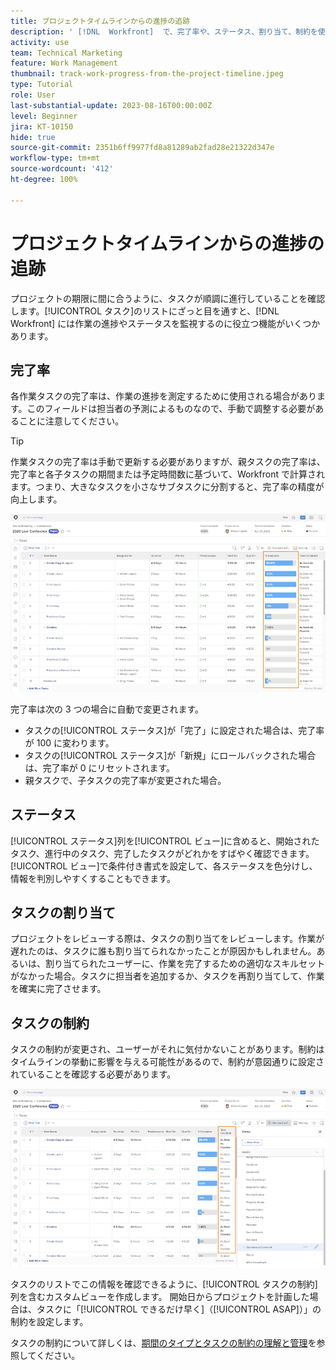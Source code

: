```yaml
---
title: プロジェクトタイムラインからの進捗の追跡
description: ' [!DNL  Workfront]  で、完了率や、ステータス、割り当て、制約を使用して、プロジェクトタイムラインから進捗を追跡する方法を説明します。'
activity: use
team: Technical Marketing
feature: Work Management
thumbnail: track-work-progress-from-the-project-timeline.jpeg
type: Tutorial
role: User
last-substantial-update: 2023-08-16T00:00:00Z
level: Beginner
jira: KT-10150
hide: true
source-git-commit: 2351b6ff9977fd8a81289ab2fad28e21322d347e
workflow-type: tm+mt
source-wordcount: '412'
ht-degree: 100%

---
```


# プロジェクトタイムラインからの進捗の追跡

プロジェクトの期限に間に合うように、タスクが順調に進行していることを確認します。[!UICONTROL タスク]のリストにざっと目を通すと、[!DNL  Workfront] には作業の進捗やステータスを監視するのに役立つ機能がいくつかあります。

## 完了率

各作業タスクの完了率は、作業の進捗を測定するために使用される場合があります。このフィールドは担当者の予測によるものなので、手動で調整する必要があることに注意してください。

>[!TIP]
>
>作業タスクの完了率は手動で更新する必要がありますが、親タスクの完了率は、完了率と各子タスクの期間または予定時間数に基づいて、Workfront で計算されます。つまり、大きなタスクを小さなサブタスクに分割すると、完了率の精度が向上します。


![[!UICONTROL 完了率]の列が表示されているプロジェクトタスクリスト](assets/planner-fund-task-percent-complete.png)

完了率は次の 3 つの場合に自動で変更されます。

* タスクの[!UICONTROL ステータス]が「完了」に設定された場合は、完了率が 100 に変わります。
* タスクの[!UICONTROL ステータス]が「新規」にロールバックされた場合は、完了率が 0 にリセットされます。
* 親タスクで、子タスクの完了率が変更された場合。

## ステータス

[!UICONTROL ステータス]列を[!UICONTROL ビュー]に含めると、開始されたタスク、進行中のタスク、完了したタスクがどれかをすばやく確認できます。[!UICONTROL ビュー]で条件付き書式を設定して、各ステータスを色分けし、情報を判別しやすくすることもできます。

## タスクの割り当て

プロジェクトをレビューする際は、タスクの割り当てをレビューします。作業が遅れたのは、タスクに誰も割り当てられなかったことが原因かもしれません。あるいは、割り当てられたユーザーに、作業を完了するための適切なスキルセットがなかった場合。タスクに担当者を追加するか、タスクを再割り当てして、作業を確実に完了させます。

## タスクの制約

タスクの制約が変更され、ユーザーがそれに気付かないことがあります。制約はタイムラインの挙動に影響を与える可能性があるので、制約が意図通りに設定されていることを確認する必要があります。

![タスクの制約の列が表示されているプロジェクトのタスクのリスト](assets/planner-fund-task-constraint.png)

タスクのリストでこの情報を確認できるように、[!UICONTROL タスクの制約]列を含むカスタムビューを作成します。 開始日からプロジェクトを計画した場合は、タスクに「[!UICONTROL できるだけ早く]（[!UICONTROL ASAP]）」の制約を設定します。

タスクの制約について詳しくは、[期間のタイプとタスクの制約の理解と管理](https://experienceleague.adobe.com/docs/workfront-learn/tutorials-workfront/manage-work/intermediate-projects/understand-and-manage-duration-types-and-task-constraints.html?lang=ja)を参照してください。
